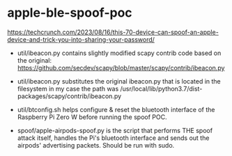# apple-ble-spoof-poc

https://techcrunch.com/2023/08/16/this-70-device-can-spoof-an-apple-device-and-trick-you-into-sharing-your-password/

* util/ibeacon.py contains slightly modified scapy contrib code based on the original: https://github.com/secdev/scapy/blob/master/scapy/contrib/ibeacon.py

* util/ibeacon.py substitutes the original ibeacon.py that is located in the filesystem in my case the path was /usr/local/lib/python3.7/dist-packages/scapy/contrib/ibeacon.py


* util/btconfig.sh helps configure & reset the bluetooth interface of the Raspberry Pi Zero W before running the spoof POC.


* spoof/apple-airpods-spoof.py is the script that performs THE spoof attack itself, handles the Pi's bluetooth interface and sends out the airpods' advertising packets. Should be run with sudo.




